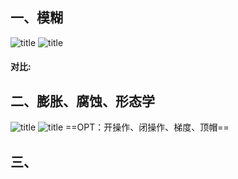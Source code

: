 ## 一、模糊
![title](https://i.loli.net/2019/12/12/CmgaqcjX4ynrG2b.png)
![title](https://i.loli.net/2019/12/12/nMBt2ovKN8cEVl5.png)
#### 对比:

## 二、膨胀、腐蚀、形态学
![title](https://i.loli.net/2019/12/13/PxuwEGFs29BcqD1.png)
![title](https://i.loli.net/2019/12/13/x6qMSIR1Vdwe8zp.png)
==OPT：开操作、闭操作、梯度、顶帽==
## 三、